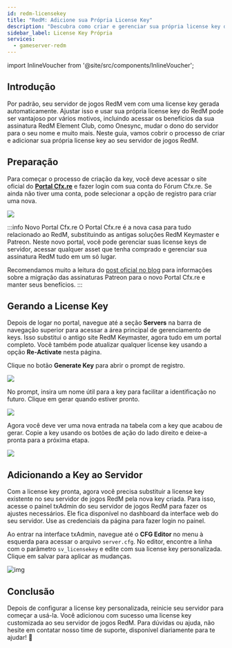 ```yaml
---
id: redm-licensekey
title: "RedM: Adicione sua Própria License Key"
description: "Descubra como criar e gerenciar sua própria license key do RedM para desbloquear benefícios de assinatura e personalizar seu servidor → Saiba mais agora"
sidebar_label: License Key Própria
services:
  - gameserver-redm
---
```


import InlineVoucher from '@site/src/components/InlineVoucher';

## Introdução

Por padrão, seu servidor de jogos RedM vem com uma license key gerada automaticamente. Ajustar isso e usar sua própria license key do RedM pode ser vantajoso por vários motivos, incluindo acessar os benefícios da sua assinatura RedM Element Club, como Onesync, mudar o dono do servidor para o seu nome e muito mais. Neste guia, vamos cobrir o processo de criar e adicionar sua própria license key ao seu servidor de jogos RedM.

<InlineVoucher />

## Preparação

Para começar o processo de criação da key, você deve acessar o site oficial do **[Portal Cfx.re](https://portal.cfx.re/)** e fazer login com sua conta do Fórum Cfx.re. Se ainda não tiver uma conta, pode selecionar a opção de registro para criar uma nova.

![](https://screensaver01.zap-hosting.com/index.php/s/j5onRjCSN42dbie/preview)

:::info Novo Portal Cfx.re
O Portal Cfx.re é a nova casa para tudo relacionado ao RedM, substituindo as antigas soluções RedM Keymaster e Patreon. Neste novo portal, você pode gerenciar suas license keys de servidor, acessar qualquer asset que tenha comprado e gerenciar sua assinatura RedM tudo em um só lugar.

Recomendamos muito a leitura do [post oficial no blog](https://forum.cfx.re/t/introducing-the-cfx-re-portal/5287316/) para informações sobre a migração das assinaturas Patreon para o novo Portal Cfx.re e manter seus benefícios.
:::

## Gerando a License Key

Depois de logar no portal, navegue até a seção **Servers** na barra de navegação superior para acessar a área principal de gerenciamento de keys. Isso substitui o antigo site RedM Keymaster, agora tudo em um portal completo. Você também pode atualizar qualquer license key usando a opção **Re-Activate** nesta página.

Clique no botão **Generate Key** para abrir o prompt de registro.

![](https://screensaver01.zap-hosting.com/index.php/s/JQ6dkNHZcBD4e4B/preview)

No prompt, insira um nome útil para a key para facilitar a identificação no futuro. Clique em gerar quando estiver pronto.

![](https://screensaver01.zap-hosting.com/index.php/s/3cYyRo7pgzQraz2/preview)

Agora você deve ver uma nova entrada na tabela com a key que acabou de gerar. Copie a key usando os botões de ação do lado direito e deixe-a pronta para a próxima etapa.

![](https://screensaver01.zap-hosting.com/index.php/s/3Hd8tQqJA4xPKWk/preview)

## Adicionando a Key ao Servidor

Com a license key pronta, agora você precisa substituir a license key existente no seu servidor de jogos RedM pela nova key criada. Para isso, acesse o painel txAdmin do seu servidor de jogos RedM para fazer os ajustes necessários. Ele fica disponível no dashboard da interface web do seu servidor. Use as credenciais da página para fazer login no painel.

Ao entrar na interface txAdmin, navegue até o **CFG Editor** no menu à esquerda para acessar o arquivo `server.cfg`. No editor, encontre a linha com o parâmetro `sv_licensekey` e edite com sua license key personalizada. Clique em salvar para aplicar as mudanças.

![img](https://screensaver01.zap-hosting.com/index.php/s/KKQ8aRBKo9246yR/preview)

## Conclusão

Depois de configurar a license key personalizada, reinicie seu servidor para começar a usá-la. Você adicionou com sucesso uma license key customizada ao seu servidor de jogos RedM. Para dúvidas ou ajuda, não hesite em contatar nosso time de suporte, disponível diariamente para te ajudar! 🙂

<InlineVoucher />